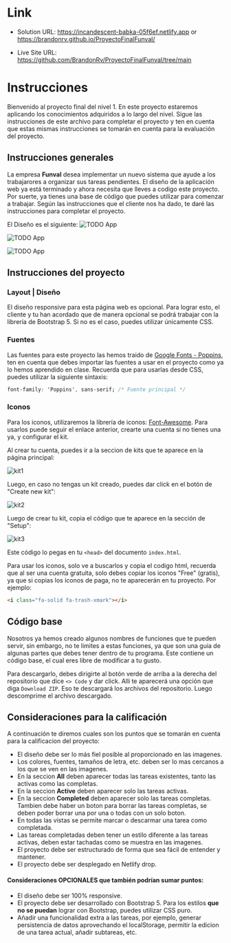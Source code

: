 # Link 

- Solution URL: https://incandescent-babka-05f6ef.netlify.app  or https://brandonrv.github.io/ProyectoFinalFunval/

- Live Site URL: https://github.com/BrandonRv/ProyectoFinalFunval/tree/main


# Instrucciones

Bienvenido al proyecto final del nivel 1. En este proyecto estaremos aplicando los conocimientos adquiridos a lo largo del nivel. Sigue las instrucciones de este archivo para completar el proyecto y ten en cuenta que estas mismas instrucciones se tomarán en cuenta para la evaluación del proyecto.

## Instrucciones generales

La empresa **Funval** desea implementar un nuevo sistema que ayude a los trabajarores a organizar sus tareas pendientes. El diseño de la aplicación web ya está terminado y ahora necesita que lleves a codigo este proyecto. Por suerte, ya tienes una base de código que puedes utilizar para comenzar a trabajar. Según las instrucciones que el cliente nos ha dado, te daré las instrucciones para completar el proyecto.

El Diseño es el siguiente: ![TODO App](./design/result-1.png)

![TODO App](./design/result-2.png)

![TODO App](./design/result-3.png)

## Instrucciones del proyecto

### Layout | Diseño

El diseño responsive para esta página web es opcional. Para lograr esto, el cliente y tu han acordado que de manera opcional se podrá trabajar con la librería de Bootstrap 5. Si no es el caso, puedes utilizar únicamente CSS.


### Fuentes

Las fuentes para este proyecto las hemos traido de [Google Fonts - Poppins](https://fonts.google.com/specimen/Poppins), ten en cuenta que debes importar las fuentes a usar en el proyecto como ya lo hemos aprendido en clase. Recuerda que para usarlas desde CSS, puedes utilizar la siguiente sintaxis:

```css
font-family: 'Poppins', sans-serif; /* Fuente principal */
```

### Iconos

Para los iconos, utilizaremos la librería de iconos: [Font-Awesome](https://fontawesome.com/). Para usarlos puede seguir el enlace anterior, crearte una cuenta si no tienes una ya, y configurar el kit. 

Al crear tu cuenta, puedes ir a la seccion de kits que te aparece en la página principal:

![kit1](./design/kit_1.png)

Luego, en caso no tengas un kit creado, puedes dar click en el botón de "Create new kit":

![kit2](./design/kit_2.png)

Luego de crear tu kit, copia el código que te aparece en la sección de "Setup":

![kit3](./design/kit_3.png)

Este código lo pegas en tu `<head>` del documento `index.html`.

Para usar los iconos, solo ve a buscarlos y copia el codigo html, recuerda que al ser una cuenta gratuita, solo debes copiar los iconos "Free" (gratis), ya que si copias los iconos de paga, no te aparecerán en tu proyecto.
Por ejemplo:

```html
<i class="fa-solid fa-trash-xmark"></i>
```


## Código base

Nosotros ya hemos creado algunos nombres de funciones que te pueden servir, sin embargo, no te limites a estas funciones, ya que son una guia de algunas partes que debes tener dentro de tu programa. Este contiene un código base, el cual eres libre de modificar a tu gusto.

Para descargarlo, debes dirigirte al botón verde de arriba a la derecha del repositorio que dice `<> Code` y dar click. Allí te aparecerá una opción que diga `Download ZIP`. Eso te descargará los archivos del repositorio. Luego descomprime el archivo descargado.

## Consideraciones para la calificación

A continuación te diremos cuales son los puntos que se tomarán en cuenta para la calificacion del proyecto:

- El diseño debe ser lo más fiel posible al proporcionado en las imagenes.
- Los colores, fuentes, tamaños de letra, etc. deben ser lo mas cercanos a los que se ven en las imagenes.
- En la seccion **All** deben aparecer todas las tareas existentes, tanto las activas como las completas.
- En la seccion **Active** deben aparecer solo las tareas activas.
- En la seccion **Completed** deben aparecer solo las tareas completas. Tambien debe haber un boton para borrar las tareas completas, se deben poder borrar una por una o todas con un solo boton.
- En todas las vistas se permite marcar o descarmar una tarea como completada.
- Las tareas completadas deben tener un estilo diferente a las tareas activas, deben estar tachadas como se muestra en las imagenes.
- El proyecto debe ser estructurado de forma que sea fácil de entender y mantener.
- El proyecto debe ser desplegado en Netlify drop.

#### Consideraciones OPCIONALES que también podrían sumar puntos:
- El diseño debe ser 100% responsive.
- El proyecto debe ser desarrollado con Bootstrap 5. Para los estilos **que no se puedan** lograr con Bootstrap, puedes utilizar CSS puro.
- Añadir una funcionalidad extra a las tareas, por ejemplo, generar persistencia de datos aprovechando el localStorage, permitir la edicion de una tarea actual, añadir subtareas, etc.
